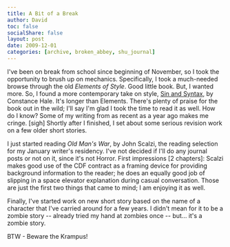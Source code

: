 ```yaml
---
title: A Bit of a Break
author: David
toc: false
socialShare: false
layout: post
date: 2009-12-01
categories: [archive, broken_abbey, shu_journal]
---
```


I've been on break from school since beginning of November, so I took the
opportunity to brush up on mechanics. Specifically, I took a much-needed browse
through the old _Elements of Style_. Good little book. But, I wanted more. So, I
found a more contemporary take on style, [Sin and Syntax](http://bit.ly/633eMV),
by Constance Hale. It's longer than Elements. There's plenty of praise for the
book out in the wild; I'll say I'm glad I took the time to read it as well. How
do I know? Some of my writing from as recent as a year ago makes me cringe.
[sigh] Shortly after I finished, I set about some serious revision work on a few
older short stories.

I just started reading _Old Man's War_, by John Scalzi, the reading selection
for my January writer's residency. I've not decided if I'll do any journal posts
or not on it, since it's not Horror. First impressions [2 chapters]: Scalzi
makes good use of the CDF contract as a framing device for providing background
information to the reader; he does an equally good job of slipping in a space
elevator explanation during casual conversation. Those are just the first two
things that came to mind; I am enjoying it as well.

Finally, I've started work on new short story based on the name of a character
that I've carried around for a few years. I didn't mean for it to be a zombie
story -- already tried my hand at zombies once -- but... it's a zombie story.

BTW - Beware the Krampus!
